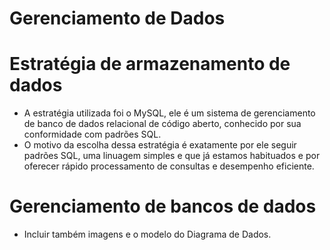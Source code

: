 # Gerenciamento de Dados

# Estratégia de armazenamento de dados
- A estratégia utilizada foi o MySQL, ele é um sistema de gerenciamento de banco de dados relacional de código aberto, conhecido por sua conformidade com padrões SQL.  
- O motivo da escolha dessa estratégia é exatamente por ele seguir padrões SQL, uma linuagem simples e que já estamos habituados e por oferecer rápido processamento de consultas e desempenho eficiente.

# Gerenciamento de bancos de dados
- Incluir também imagens e  o modelo do Diagrama de Dados. 